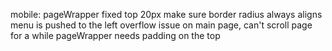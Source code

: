 mobile:
pageWrapper fixed top 20px make sure border radius always aligns
menu is pushed to the left
overflow issue on main page, can't scroll page for a while
pageWrapper needs padding on the top
